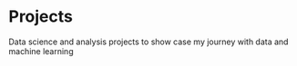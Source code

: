# Projects
Data science and analysis projects to show case my journey with data and machine learning
